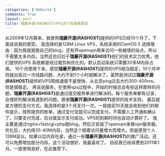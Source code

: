 ```yaml
--- 
categories: ['Website']
comments: true
layout: post
title: 瑞豪开源(RASHOST)VPS10个月使用感受
---
```

从2009年12月算来，我使用<strong>瑞豪开源(RASHOST)</strong>提供的VPS已经10个月了，下面说说我的感受。
我选择的是128M Linux VPS，系统采用的CentOS 5
选择理由：因为我就是跑自己的blog，还有开openvpn用来访问一些被墙的站点，所以不需要太多内存。当然这也归功于<strong>瑞豪开源(RASHOST)</strong>他们的技术实力优秀。他们提供的VPS 系统都是经过裁剪和优化的。默认启动系统只需要20多M内存占用。
10个月使用下来，感觉<strong>瑞豪开源(RASHOST)</strong>提供的VPS相当稳定，10个月中将就出现过一次线路问题，大约不到1个小时就解决了。虽然我测试过<strong>瑞豪开源(RASHOST)</strong>提供的VPS网络速度不是很快，从北京ping过去大约300-400ms，但是很稳定。
再说说服务，在使用vps过程中，开始的时候总会有些这样那样的问题，<strong>瑞豪开源(RASHOST)</strong>是通过提交服务单进行解决的。每个服务单都有记录，会很好的解决我遇到的问题。感谢<strong>瑞豪开源(RASHOST)</strong>提供的技术支持。
最后就是方便的支付方式。我选择的是3个月支付一次。一般提前10天就会收到他们的邮件提示，按照提供的账单，通过支付宝就可以完成支付。不需要人工开通和确认了。只要支付完成，后台就显示支付成功。VPS的到期时间也自动计算好了。
我主要是通过nginx+fastcgi+php跑blog，然后又安装了openvpn来做vpn服务器。优化后，大约用35-40M内存，当然这个随着访问量增大而增大。但是感觉个人128M足以。如果以后内存吃紧，通过一些<strong>瑞豪开源(RASHOST)</strong>的推广活动，还可以免费增加部分内存。这个活动很好，我最喜欢了。
目前我已经续费到2011年1月。一直使用良好，在此推荐下。
